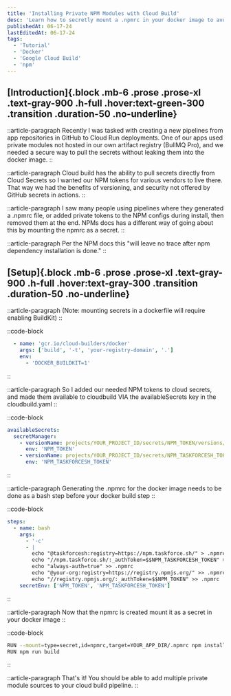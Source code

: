 ```yaml
---
title: 'Installing Private NPM Modules with Cloud Build'
desc: 'Learn how to secretly mount a .npmrc in your docker image to avoid leaking keys.'
publishedAt: 06-17-24
lastEditedAt: 06-17-24
tags:
  - 'Tutorial'
  - 'Docker'
  - 'Google Cloud Build'
  - 'npm'
---
```


## [Introduction]{.block .mb-6 .prose .prose-xl .text-gray-900 .h-full .hover:text-green-300 .transition .duration-50 .no-underline}

::article-paragraph
Recently I was tasked with creating a new pipelines from app repositories in GitHub to Cloud Run deployments. One of our apps used private modules not hosted in our own artifact registry (BullMQ Pro), and we needed a secure way to pull the secrets without leaking them into the docker image.
::

::article-paragraph
Cloud build has the ability to pull secrets directly from Cloud Secrets so I wanted our NPM tokens for various vendors to live there. That way we had the benefits of versioning, and security not offered by GitHub secrets in actions.
::

::article-paragraph
I saw many people using pipelines where they generated a .npmrc file, or added private tokens to the NPM configs during install, then removed them at the end. NPMs docs has a different way of going about this by mounting the npmrc as a secret.
::

::article-paragraph
Per the NPM docs this "will leave no trace after npm dependency installation is done."
::

## [Setup]{.block .mb-6 .prose .prose-xl .text-gray-900 .h-full .hover:text-gray-300 .transition .duration-50 .no-underline}

::article-paragraph
(Note: mounting secrets in a dockerfile will require enabling BuildKit)
::

::code-block
```yaml
  - name: 'gcr.io/cloud-builders/docker'
    args: ['build', '-t', 'your-registry-domain', '.']
    env:
      - 'DOCKER_BUILDKIT=1'
```
::

::article-paragraph
So I added our needed NPM tokens to cloud secrets, and made them available to cloudbuild VIA the availableSecrets key in the cloudbuild.yaml
::

::code-block
```yaml
availableSecrets:
  secretManager:
    - versionName: projects/YOUR_PROJECT_ID/secrets/NPM_TOKEN/versions/latest
      env: 'NPM_TOKEN'
    - versionName: projects/YOUR_PROJECT_ID/secrets/NPM_TASKFORCESH_TOKEN/versions/latest
      env: 'NPM_TASKFORCESH_TOKEN'
```
::

::article-paragraph
Generating the .npmrc for the docker image needs to be done as a bash step before your docker build step
::

::code-block
```yaml
steps:
  - name: bash
    args:
      - '-c'
      - |
        echo "@taskforcesh:registry=https://npm.taskforce.sh/" > .npmrc
        echo "//npm.taskforce.sh/:_authToken=$$NPM_TASKFORCESH_TOKEN" >> .npmrc
        echo "always-auth=true" >> .npmrc
        echo "@your-org:registry=https://registry.npmjs.org/" >> .npmrc
        echo "//registry.npmjs.org/:_authToken=$$NPM_TOKEN" >> .npmrc
    secretEnv: ['NPM_TOKEN', 'NPM_TASKFORCESH_TOKEN']
```
::

::article-paragraph
Now that the npmrc is created mount it as a secret in your docker image
::

::code-block
```bash
RUN --mount=type=secret,id=npmrc,target=YOUR_APP_DIR/.npmrc npm install
RUN npm run build
```
::

::article-paragraph
That's it! You should be able to add multiple private module sources to your cloud build pipeline.
::